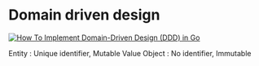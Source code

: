 # Domain driven design

[![How To Implement Domain-Driven Design (DDD) in Go](https://img.youtube.com/vi/6zuJXIbOyhs/0.jpg)](https://www.youtube.com/watch?v=6zuJXIbOyhs)

Entity : Unique identifier, Mutable
Value Object : No identifier, Immutable
